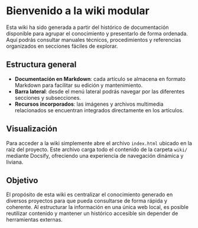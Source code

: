 # Bienvenido a la wiki modular

Esta wiki ha sido generada a partir del histórico de documentación disponible
para agrupar el conocimiento y presentarlo de forma ordenada. Aquí podrás
consultar manuales técnicos, procedimientos y referencias organizados en
secciones fáciles de explorar.

## Estructura general

- **Documentación en Markdown**: cada artículo se almacena en formato Markdown
  para facilitar su edición y mantenimiento.
- **Barra lateral**: desde el menú lateral podrás navegar por las diferentes
  secciones y subsecciones.
- **Recursos incorporados**: las imágenes y archivos multimedia relacionados se
  encuentran integrados directamente en los artículos.

## Visualización

Para acceder a la wiki simplemente abre el archivo `index.html` ubicado en
la raíz del proyecto. Este archivo carga todo el contenido de la carpeta `wiki/`
mediante Docsify, ofreciendo una experiencia de navegación dinámica y
liviana.

## Objetivo

El propósito de esta wiki es centralizar el conocimiento generado en diversos
proyectos para que pueda consultarse de forma rápida y coherente. Al
estructurar la información en una única web local, es posible reutilizar
contenido y mantener un histórico accesible sin depender de herramientas
externas.
